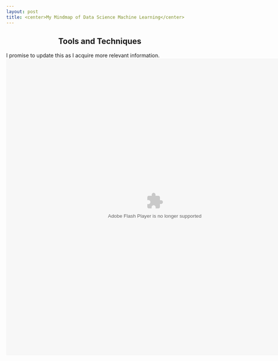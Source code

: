 ```yaml
---
layout: post
title: <center>My Mindmap of Data Science Machine Learning</center>
---
```

<center><h2>Tools and Techniques</h2></center>
I promise to update this as I acquire more relevant information.
<object type="application/x-shockwave-flash"
width="800" height="800" data="/images/Tools-Flash.swf">
<param name="movie" value="tools.swf">
</object>
